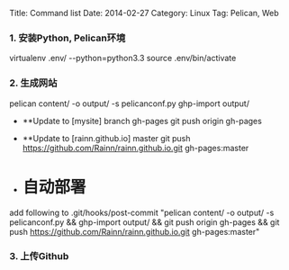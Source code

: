 Title: Command list
Date: 2014-02-27
Category: Linux
Tag: Pelican, Web

### 1. 安装Python, Pelican环境

virtualenv .env/ --python=python3.3
source .env/bin/activate

### 2. 生成网站
pelican content/ -o output/ -s pelicanconf.py
ghp-import output/

- **Update to [mysite] branch gh-pages
git push origin gh-pages

- **Update to [rainn.github.io] master
git push https://github.com/Rainn/rainn.github.io.git gh-pages:master

- # 自动部署
add following to .git/hooks/post-commit
"pelican content/ -o output/ -s pelicanconf.py && ghp-import output/ && git push origin gh-pages && git push https://github.com/Rainn/rainn.github.io.git gh-pages:master"
### 3. 上传Github
